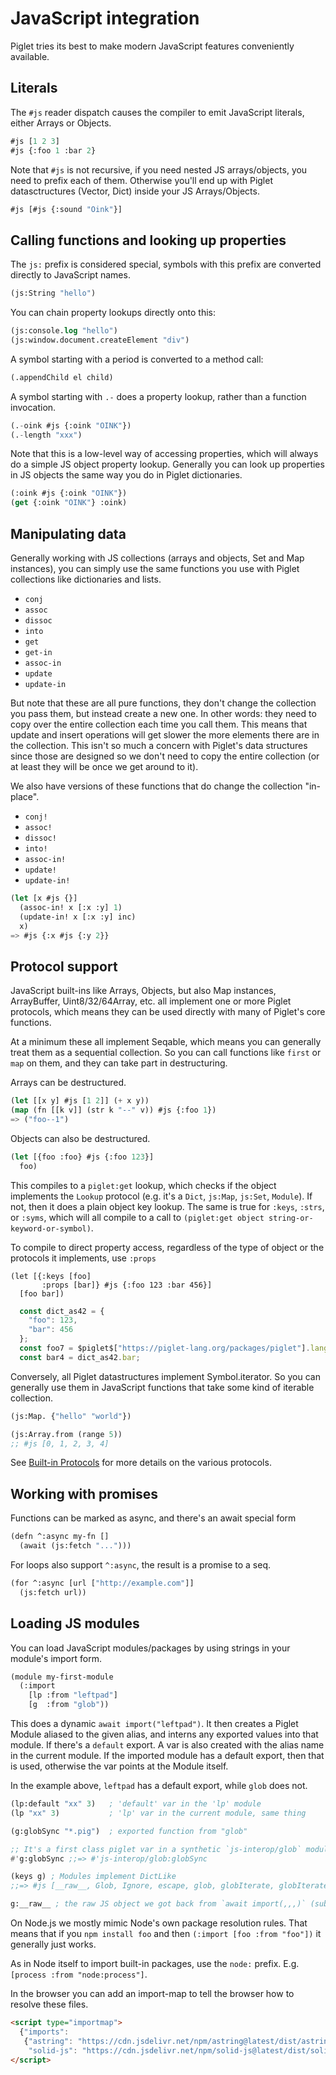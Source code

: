 # JavaScript integration

Piglet tries its best to make modern JavaScript features conveniently available.

## Literals

The `#js` reader dispatch causes the compiler to emit JavaScript literals,
either Arrays or Objects.

```lisp
#js [1 2 3]
#js {:foo 1 :bar 2}
```

Note that `#js` is not recursive, if you need nested JS arrays/objects, you need
to prefix each of them. Otherwise you'll end up with Piglet datasctructures
(Vector, Dict) inside your JS Arrays/Objects.

```lisp
#js [#js {:sound "Oink"}]
```

## Calling functions and looking up properties

The `js:` prefix is considered special, symbols with this prefix are converted
directly to JavaScript names.

```lisp
(js:String "hello")
```

You can chain property lookups directly onto this:

```lisp
(js:console.log "hello")
(js:window.document.createElement "div") 
```

A symbol starting with a period is converted to a method call:

```lisp
(.appendChild el child) 
```

A symbol starting with `.-` does a property lookup, rather than a function
invocation.

```lisp
(.-oink #js {:oink "OINK"})
(.-length "xxx")
```

Note that this is a low-level way of accessing properties, which will always do
a simple JS object property lookup. Generally you can look up properties in JS
objects the same way you do in Piglet dictionaries.

```lisp
(:oink #js {:oink "OINK"})
(get {:oink "OINK"} :oink)
```

## Manipulating data

Generally working with JS collections (arrays and objects, Set and Map
instances), you can simply use the same functions you use with Piglet
collections like dictionaries and lists.

- `conj`
- `assoc`
- `dissoc`
- `into`
- `get`
- `get-in`
- `assoc-in`
- `update`
- `update-in`

But note that these are all pure functions, they don't change the collection you
pass them, but instead create a new one. In other words: they need to copy over
the entire collection each time you call them. This means that update and insert
operations will get slower the more elements there are in the collection. This
isn't so much a concern with Piglet's data structures since those are designed
so we don't need to copy the entire collection (or at least they will be once we
get around to it).

We also have versions of these functions that do change the collection
"in-place".

- `conj!`
- `assoc!`
- `dissoc!`
- `into!`
- `assoc-in!`
- `update!`
- `update-in!`

```lisp
(let [x #js {}]
  (assoc-in! x [:x :y] 1)
  (update-in! x [:x :y] inc)
  x)
=> #js {:x #js {:y 2}}
```

## Protocol support

JavaScript built-ins like Arrays, Objects, but also Map instances, ArrayBuffer,
Uint8/32/64Array, etc. all implement one or more Piglet protocols, which means
they can be used directly with many of Piglet's core functions.

At a minimum these all implement Seqable, which means you can generally treat
them as a sequential collection. So you can call functions like `first` or `map`
on them, and they can take part in destructuring.

Arrays can be destructured.

```lisp
(let [[x y] #js [1 2]] (+ x y))
(map (fn [[k v]] (str k "--" v)) #js {:foo 1})
=> ("foo--1")
```

Objects can also be destructured.

```lisp
(let [{foo :foo} #js {:foo 123}] 
  foo)
```

This compiles to a `piglet:get` lookup, which checks if the object implements
the `Lookup` protocol (e.g. it's a `Dict`, `js:Map`, `js:Set`, `Module`). If
not, then it does a plain object key lookup. The same is true for `:keys`,
`:strs`, or `:syms`, which will all compile to a call to `(piglet:get object
string-or-keyword-or-symbol)`.

To compile to direct property access, regardless of the type of object or the
protocols it implements, use `:props`

```piglet
(let [{:keys [foo]
       :props [bar]} #js {:foo 123 :bar 456}] 
  [foo bar])
```

```js
  const dict_as42 = {
    "foo": 123,
    "bar": 456
  };
  const foo7 = $piglet$["https://piglet-lang.org/packages/piglet"].lang.get(dict_as42, $piglet$["https://piglet-lang.org/packages/piglet"].lang.keyword("foo"), null);
  const bar4 = dict_as42.bar;
```

Conversely, all Piglet datastructures implement Symbol.iterator. So you can
generally use them in JavaScript functions that take some kind of iterable
collection.

```lisp
(js:Map. {"hello" "world"})

(js:Array.from (range 5))
;; #js [0, 1, 2, 3, 4]
```

See [Built-in Protocols](built_in_protocols.md) for more details on the various protocols.

## Working with promises

Functions can be marked as async, and there's an await special form

```lisp
(defn ^:async my-fn []
  (await (js:fetch "...")))
```

For loops also support `^:async`, the result is a promise to a seq.

```lisp
(for ^:async [url ["http://example.com"]]
  (js:fetch url))
```

## Loading JS modules

You can load JavaScript modules/packages by using strings in your module's
import form.

```lisp
(module my-first-module
  (:import
    [lp :from "leftpad"]
    [g  :from "glob"))
```

This does a dynamic `await import("leftpad")`. It then creates a Piglet Module
aliased to the given alias, and interns any exported values into that module. If
there's a `default` export. A var is also created with the alias name in the
current module. If the imported module has a default export, then that is used,
otherwise the var points at the Module itself.

In the example above, `leftpad` has a default export, while `glob` does not.

```lisp
(lp:default "xx" 3)   ; 'default' var in the 'lp' module
(lp "xx" 3)           ; 'lp' var in the current module, same thing

(g:globSync "*.pig")  ; exported function from "glob"

;; It's a first class piglet var in a synthetic `js-interop/glob` module, aliased to `g`
#'g:globSync ;;=> #'js-interop/glob:globSync

(keys g) ; Modules implement DictLike
;;=> #js [__raw__, Glob, Ignore, escape, glob, globIterate, globIterateSync, globStream, globStreamSync, globSync, hasMagic, iterate, iterateSync, stream, streamSync, sync, unescape]

g:__raw__ ; the raw JS object we got back from `await import(,,,)` (subject to change, may not be available when AOT compiling)
```

On Node.js we mostly mimic Node's own package resolution rules. That means that
if you `npm install foo` and then `(:import [foo :from "foo"])` it generally
just works.

As in Node itself to import built-in packages, use the `node:` prefix. E.g.
`[process :from "node:process"]`.

In the browser you can add an import-map to tell the browser how to resolve
these files.

```html
<script type="importmap">
  {"imports":
   {"astring": "https://cdn.jsdelivr.net/npm/astring@latest/dist/astring.mjs",
    "solid-js": "https://cdn.jsdelivr.net/npm/solid-js@latest/dist/solid.js"}}
</script>
```

